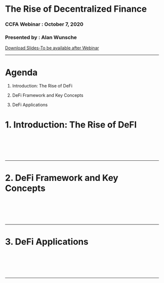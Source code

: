 # The Rise of Decentralized Finance
### CCFA Webinar : October 7, 2020 
### Presented by : Alan Wunsche

[Download Slides-To be available after Webinar]()

- - - - -

# Agenda

1. Introduction: The Rise of DeFi

2. DeFi Framework and Key Concepts

3. DeFi Applications

# 1. Introduction: The Rise of DeFI

<br><br><br><br>

- - - - -

# 2. DeFi Framework and Key Concepts

<br><br><br><br>

- - - - -

# 3. DeFi Applications

<br><br><br><br>

- - - - -